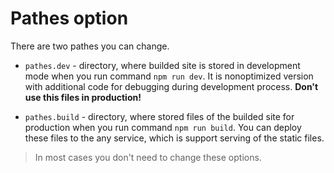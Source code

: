 # Pathes option

There are two pathes you can change. 

* `pathes.dev` - directory, where builded site is stored in development mode when you run command `npm run dev`. It is nonoptimized version with additional code for debugging during development process. **Don't use this files in production!**

* `pathes.build` - directory, where stored files of the builded site for production when you run command `npm run build`. You can deploy these files to the any service, which is support serving of the static files.

> In most cases you don't need to change these options.
